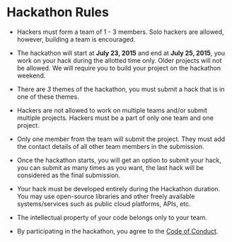 # Hackathon Rules

* Hackers must form a team of 1 - 3 members. Solo hackers are allowed, however, building a team is encouraged.

* The hackathon will start at **July 23, 2015** and end at **July 25, 2015**, you work on your hack during the allotted time only. Older projects will not be allowed. We will require you to build your project on the hackathon weekend.

* There are *3* themes of the hackathon, you must submit a hack that is in one of these themes.

* Hackers are not allowed to work on multiple teams and/or submit multiple projects. Hackers must be a part of only one team and one project.
  
* Only one member from the team will submit the project. They must add the contact details of all other team members in the submission.

* Once the hackathon starts, you will get an option to submit your hack, you can submit as many times as you want, the last hack will be considered as the final submission.

* Your hack must be developed entirely during the Hackathon duration. You may use open-source libraries and other freely available systems/services such as public cloud platforms, APIs, etc.

* The intellectual property of your code belongs only to your team.

* By participating in the hackathon, you agree to the [Code of Conduct](CODE_OF_CONDUCT.md).
